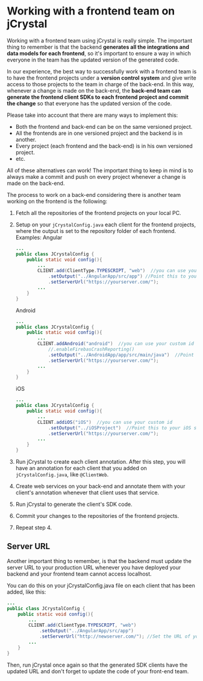 # Working with a frontend team on jCrystal

Working with a frontend team using jCrystal is really simple. The important thing to remember is that the backend **generates all the integrations and data models for each frontend**, so it's important to ensure a way in which everyone in the team has the updated version of the generated code. 

In our experience, the best way to successfully work with a frontend team is to have the frontend projects under a **version control system** and give write access to those projects to the team in charge of the back-end. In this way, whenever a change is made on the back-end, the **back-end team can generate the frontend client SDKs to each frontend project and commit the change** so that everyone has the updated version of the code. 

Please take into account that there are many ways to implement this: 
- Both the frontend and back-end can be on the same versioned project.
- All the frontends are in one versioned project and the backend is in another.
- Every project (each frontend and the back-end) is in his own versioned project. 
- etc.

All of these alternatives can work! The important thing to keep in mind is to always make a commit and push on every project whenever a change is made on the back-end.

The process to work on a back-end considering there is another team working on the frontend is the following:

1. Fetch all the repositories of the frontend projects on your local PC.
2. Setup on your ``jCrystalConfig.java`` each client for the frontend projects, where the output is set to the repository folder of each frontend. Examples:
    Angular
    ```java
    ...
    public class JCrystalConfig {
        public static void config(){
            ...
            CLIENT.add(ClientType.TYPESCRIPT, "web")  //you can use your custom id
                .setOutput("../AngularApp/src/app") //Point this to your angular project src folder
                .setServerUrl("https://yourserver.com/");
            ...
        }
    }
    ```
    Android
    ```java
    ...
    public class JCrystalConfig {
        public static void config(){
            ...
            CLIENT.addAndroid("android")  //you can use your custom id
                //.enableFirebasCrashReporting()
                .setOutput("../AndroidApp/app/src/main/java")  //Point this to your android project src folder
                .setServerUrl("https://yourserver.com/");
            ...
        }
    }
    ```

    iOS
    ```java
    ...
    public class JCrystalConfig {
        public static void config(){
            ...
            CLIENT.addiOS("iOS")  //you can use your custom id
                .setOutput("../iOSProject")  //Point this to your iOS src folder
                .setServerUrl("https://yourserver.com/");
            ...
        }
    }
    ```


3. Run jCrystal to create each client annotation. After this step, you will have an annotation for each client that you added on  ``jCrystalConfig.java``, like ``@ClientWeb``.

4. Create web services on your back-end and annotate them with your client's annotation whenever that client uses that service.

5. Run jCrystal to generate the client's SDK code.
6. Commit your changes to the repositories of the frontend projects.
7. Repeat step 4.

## Server URL

Another important thing to remember, is that the backend must update the server URL to your production URL whenever you have deployed your backend and your frontend team cannot access localhost.

You can do this on your jCrystalConfig.java file on each client that has been added, like this:

```java
...
public class JCrystalConfig {
    public static void config(){
        ...
        CLIENT.add(ClientType.TYPESCRIPT, "web")
            .setOutput("../AngularApp/src/app")
            .setServerUrl("http://newserver.com/"); //Set the URL of your server
        ...
    }
}
```

Then, run jCrystal once again so that the generated SDK clients have the updated URL and don't forget to update the code of your front-end team.